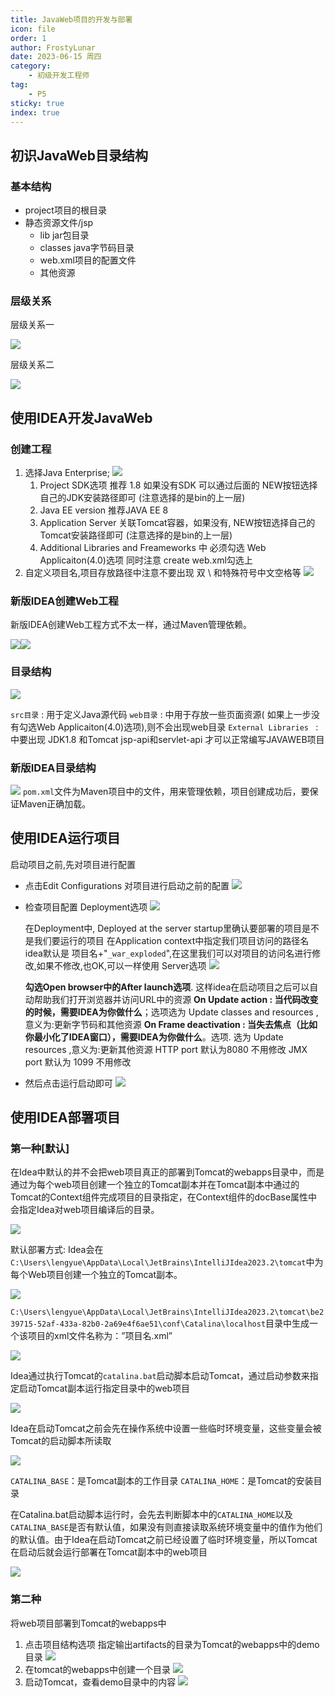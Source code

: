 ```yaml
---
title: JavaWeb项目的开发与部署
icon: file
order: 1
author: FrostyLunar
date: 2023-06-15 周四
category:
	- 初级开发工程师
tag:
	- P5
sticky: true
index: true
---
```




## 初识JavaWeb目录结构

### 基本结构

-   project项目的根目录
-   静态资源文件/jsp
    -   lib jar包目录
    -   classes java字节码目录
    -   web.xml项目的配置文件
    -   其他资源

### 层级关系

层级关系一

![](./image/image_2HKwv0L-mN.png)

层级关系二

![](./image/image_oP2CuoyWrp.png)

## 使用IDEA开发JavaWeb

### 创建工程

1.  选择Java Enterprise;
    ![](./image/image_-g28S2vg9u.png)
    1.  Project SDK选项  推荐 1.8  如果没有SDK 可以通过后面的  NEW按钮选择自己的JDK安装路径即可 (注意选择的是bin的上一层)
    2.  Java EE version   推荐JAVA EE 8
    3.  Application Server 关联Tomcat容器，如果没有, NEW按钮选择自己的Tomcat安装路径即可  (注意选择的是bin的上一层)
    4.  Additional Libraries and Freameworks 中 必须勾选 Web Applicaiton(4.0)选项 同时注意 create web.xml勾选上
2.  自定义项目名,项目存放路径中注意不要出现 双 \ 和特殊符号中文空格等
    ![](./image/image_ATsYoAv024.png)

### 新版IDEA创建Web工程

新版IDEA创建Web工程方式不太一样，通过Maven管理依赖。

![](assets/image-20230818135654998.png)![](assets/image-20230818135827488.png)

### 目录结构

![](./image/image_KsdvKqYo7Z.png)

`src目录`  : 用于定义Java源代码
`web目录`  :  中用于存放一些页面资源( 如果上一步没有勾选Web Applicaiton(4.0)选项),则不会出现web目录
`External Libraries `  :  中要出现 JDK1.8 和Tomcat jsp-api和servlet-api 才可以正常编写JAVAWEB项目

### 新版IDEA目录结构

![](assets/image-20230818140037600.png)
`pom.xml`文件为Maven项目中的文件，用来管理依赖，项目创建成功后，要保证Maven正确加载。

## 使用IDEA运行项目

启动项目之前,先对项目进行配置

-   点击Edit Configurations 对项目进行启动之前的配置
    ![](./image/image_kN6Nmiw4zA.png)
-   检查项目配置
    Deployment选项
    ![](./image/image_wuRnx1ueP5.png)

    在Deployment中,  Deployed at the server startup里确认要部署的项目是不是我们要运行的项目
    在Application context中指定我们项目访问的路径名
    idea默认是 项目名+"`_war_exploded`",在这里我们可以对项目的访问名进行修改,如果不修改,也OK,可以一样使用
    Server选项
    ![](./image/image_jcFXDS8J-x.png)

    **勾选Open browser中的After launch选项**. 这样idea在启动项目之后可以自动帮助我们打开浏览器并访问URL中的资源
    **On Update action : 当代码改变的时候，需要IDEA为你做什么**；选项选为 Update classes and resources ,意义为:更新字节码和其他资源
    **On Frame deactivation : 当失去焦点（比如你最小化了IDEA窗口），需要IDEA为你做什么**。选项. 选为 Update resources ,意义为:更新其他资源
    HTTP port 默认为8080 不用修改
    JMX  port 默认为 1099 不用修改
-   然后点击运行启动即可
    ![](./image/image_08b7IX68Z2.png)

## 使用IDEA部署项目

### 第一种\[默认]

在Idea中默认的并不会把web项目真正的部署到Tomcat的webapps目录中，而是通过为每个web项目创建一个独立的Tomcat副本并在Tomcat副本中通过的Tomcat的Context组件完成项目的目录指定，在Context组件的docBase属性中会指定Idea对web项目编译后的目录。

![](./image/image_57H5n0mcUy.png)

默认部署方式:
Idea会在`C:\Users\lengyue\AppData\Local\JetBrains\IntelliJIdea2023.2\tomcat`中为每个Web项目创建一个独立的Tomcat副本。

![](assets/image-20230818142418474.png)

`C:\Users\lengyue\AppData\Local\JetBrains\IntelliJIdea2023.2\tomcat\be239715-52af-433a-82b0-2a69e4f6ae51\conf\Catalina\localhost`目录中生成一个该项目的xml文件名称为：”项目名.xml”

![](assets/image-20230818142531900.png)

Idea通过执行Tomcat的`catalina.bat`启动脚本启动Tomcat，通过启动参数来指定启动Tomcat副本运行指定目录中的web项目

![](assets/image-20230818142645584.png)

Idea在启动Tomcat之前会先在操作系统中设置一些临时环境变量，这些变量会被Tomcat的启动脚本所读取

![](assets/image-20230818142750002.png)

`CATALINA_BASE`：是Tomcat副本的工作目录
`CATALINA_HOME`：是Tomcat的安装目录

在Catalina.bat启动脚本运行时，会先去判断脚本中的`CATALINA_HOME`以及`CATALINA_BASE`是否有默认值，如果没有则直接读取系统环境变量中的值作为他们的默认值。由于Idea在启动Tomcat之前已经设置了临时环境变量，所以Tomcat在启动后就会运行部署在Tomcat副本中的web项目

![](./image/image_CP9WBY0-dE.png)

### 第二种

将web项目部署到Tomcat的webapps中

1.  点击项目结构选项
    指定输出artifacts的目录为Tomcat的webapps中的demo目录
    ![](./image/image_dVJOJlTpX2.png)
2.  在tomcat的webapps中创建一个目录
    ![](./image/image_AFEab8OI69.png)
3.  启动Tomcat，查看demo目录中的内容
    ![](./image/image_i3wyKpG04T.png)
